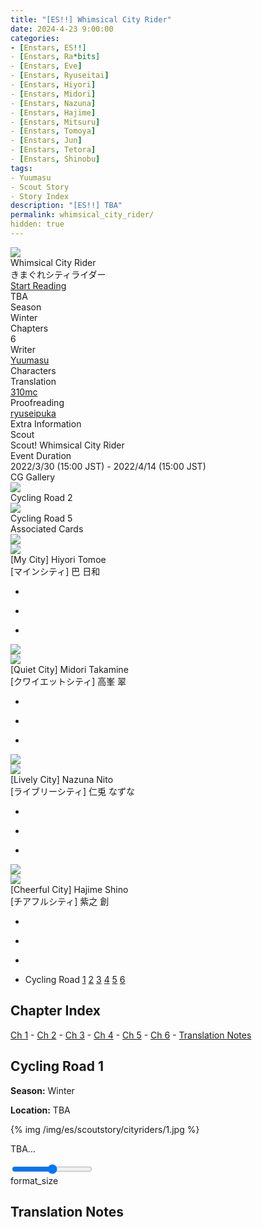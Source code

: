 ```yaml
---
title: "[ES!!] Whimsical City Rider"
date: 2024-4-23 9:00:00
categories:
- [Enstars, ES!!]
- [Enstars, Ra*bits]
- [Enstars, Eve]
- [Enstars, Ryuseitai]
- [Enstars, Hiyori]
- [Enstars, Midori]
- [Enstars, Nazuna]
- [Enstars, Hajime]
- [Enstars, Mitsuru]
- [Enstars, Tomoya]
- [Enstars, Jun]
- [Enstars, Tetora]
- [Enstars, Shinobu]
tags:
- Yuumasu
- Scout Story
- Story Index
description: "[ES!!] TBA"
permalink: whimsical_city_rider/
hidden: true
---
```

<div class="preview-wrapper reverse" style="--storyColor:#5ac189;--storyColor-rgb:90,193,137;--storyColor-h:147.4;--storyColor-s:45.4%;--storyColor-l:55.5%;">
    <div class="grid-wrapper">
        <div class="preview-background" style="background-image: url('/img/es/scoutstory/cityriders/hiyoribcgframe.jpg')"></div>
        <div class="preview-box">
            <div class="title-area">
                <div class="title-area__title">Whimsical City Rider</div>
                <div class="title-area__subtitle">きまぐれシティライダー</div>
                <div class="title-area__start"><a href="/whimsical_city_rider#Cycling-Road-1">Start Reading</a></div>
            </div>
            <div class="info-area">
                <div class="synopsis">
                    TBA
                </div>
                <div class="info">
                    <div class="info-item season">
                        <div class="label">
                            Season
                        </div>
                        <div class="value">
                            Winter
                        </div>
                    </div>
                    <div class="info-item chapters">
                        <div class="label">
                            Chapters
                        </div>
                        <div class="value">
                            6
                        </div>
                    </div>
                    <div class="info-item writer">
                        <div class="label">
                            Writer
                        </div>
                        <div class="value">
                            <a href="/tags/Yuumasu/">Yuumasu</a>
                        </div>
                    </div>
                    <div class="info-item characters">
                        <div class="label">
                            Characters
                        </div>
                        <div class="value">
                        <a href="/categories/Enstars/Hiyori" character="Hiyori"></a>
                        <a href="/categories/Enstars/Midori" character="Midori"></a>
                        <a href="/categories/Enstars/Nazuna" character="Nazuna"></a>
                        <a href="/categories/Enstars/Hajime" character="Hajime"></a>
                        <a href="/categories/Enstars/Tomoya" character="Tomoya"></a>
                        <a href="/categories/Enstars/Mitsuru" character="Mitsuru"></a>
                        <a href="/categories/Enstars/Jun" character="Jun"></a>
                        <a href="/categories/Enstars/Tetora" character="Tetora"></a>
                        <a href="/categories/Enstars/Shinobu" character="Shinobu"></a>
                        </div>
                    </div>
                    <div class="info-item tl">
                        <div class="label">
                            Translation
                        </div>
                        <div class="value">
                            <a href="/about">310mc</a>
                        </div>
                    </div>
                    <div class="info-item pr">
                        <div class="label">
                            Proofreading
                        </div>
                        <div class="value">
                            <a href="https://ryuseipuka.notion.site/proofed-by-ryuseipuka-020757643ea94baabea5e7d21f325a8b" target="_blank">ryuseipuka</a>
                        </div>
                    </div>
                </div>
            </div>
        </div>
    </div>
</div>

<!-- more -->

<style>
    .preview-wrapper {
        display: none;
    }
    @media (max-width: 567px) {
        .post-block {
            padding: 5px 10px 8px !important;
        }
    }
</style>
<div class="story-wrapper" style="--storyColor:#5ac189;--storyColor-rgb:90,193,137;--storyColor-h:147.4;--storyColor-s:45.4%;--storyColor-l:55.5%;">
    <div class="grid-wrapper">
        <div class="story-background" style="background: top/cover url(/img/es/scoutstory/cityriders/hiyoriorigcg.jpg)"></div>
        <div class="story-box">
            <div class="story-cover">
                <div><img src="/img/es/scoutstory/cityriders/hiyoribcgframe.jpg"></div>
            </div>
            <div class="title-area">
                <div class="title-area__title">Whimsical City Rider</div>
                <div class="title-area__subtitle">きまぐれシティライダー</div>
                <div class="title-area__start">
                    <a href="#Cycling-Road-1">Start Reading</a>
                </div>
            </div>
            <div class="info-area">
                <div class="synopsis">
                    TBA <!--地方ロケの思い出話をしていた日和たち。ロケ先でも出会った農家の野菜が豊作により廃棄もあり得ると聞いた日和は自分が売ると言い出し…-->
                </div>
                <div class="info">
                    <div class="info-item season">
                        <div class="label">
                            Season
                        </div>
                        <div class="value">
                            Winter
                        </div>
                    </div>
                    <div class="info-item chapters">
                        <div class="label">
                            Chapters
                        </div>
                        <div class="value">
                            6
                        </div>
                    </div>
                    <div class="info-item writer">
                        <div class="label">
                            Writer
                        </div>
                        <div class="value">
                            <a href="/tags/Yuumasu/">Yuumasu</a>
                        </div>
                    </div>
                    <div class="info-item characters">
                        <div class="label">
                            Characters
                        </div>
                        <div class="value">
                        <a href="/categories/Enstars/Hiyori" character="Hiyori"></a>
                        <a href="/categories/Enstars/Midori" character="Midori"></a>
                        <a href="/categories/Enstars/Nazuna" character="Nazuna"></a>
                        <a href="/categories/Enstars/Hajime" character="Hajime"></a>
                        <a href="/categories/Enstars/Tomoya" character="Tomoya"></a>
                        <a href="/categories/Enstars/Mitsuru" character="Mitsuru"></a>
                        <a href="/categories/Enstars/Jun" character="Jun"></a>
                        <a href="/categories/Enstars/Tetora" character="Tetora"></a>
                        <a href="/categories/Enstars/Shinobu" character="Shinobu"></a>
                        </div>
                    </div>
                    <div class="info-item tl">
                        <div class="label">
                            Translation
                        </div>
                        <div class="value">
                          <a href="/about">310mc</a>
                        </div>
                    </div>
                    <div class="info-item pr">
                        <div class="label">
                            Proofreading
                        </div>
                        <div class="value">
                            <a href="https://ryuseipuka.notion.site/proofed-by-ryuseipuka-020757643ea94baabea5e7d21f325a8b" target="_blank">ryuseipuka</a>
                        </div>
                    </div>
                </div>
                <div class="extra-area">
                    <div class="tab-header">
                        <div class="tab-header__name">Extra Information</div>
                    </div>
                    <div class="tab-content">
                        <div class="tab-item">
                            <div class="label">
                                Scout
                            </div>
                            <div class="value">
                                Scout! Whimsical City Rider
                            </div>
                        </div>
                        <div class="tab-item">
                            <div class="label">
                                Event Duration
                            </div>
                            <div class="value">
                                2022/3/30 (15:00 JST) - 2022/4/14 (15:00 JST)
                            </div>
                        </div>
                    </div>
                </div>
                <div class="cg-gallery">
                    <div class="tab-header">
                        <div class="tab-header__name">CG Gallery</div>
                    </div>
                    <div class="tab-content">
                        <div class="gallery">
                            <div class="gallery-item">
                                <div class="image">
                                    <img src="/img/es/scoutstory/cityriders/midoriorigcg.jpg">
                                </div>
                                <div class="caption">
                                    Cycling Road 2
                                </div>
                            </div>
                            <div class="gallery-item">
                                <div class="image">
                                    <img src="/img/es/scoutstory/cityriders/hiyoriorigcg.jpg">
                                </div>
                                <div class="caption">
                                    Cycling Road 5
                                </div>
                            </div>
                        </div>
                    </div>
                </div>
                <div class="story-cards">
                    <div class="tab-header">
                        <div class="tab-header__name">Associated Cards</div>
                    </div>
                    <div class="tab-content">
                        <div class="cards">
                            <div class="cards-item">
                                <div class="image">
                                    <div class="single unbloomed">
                                        <img src="/img/es/scoutstory/cityriders/hiyoriframe_300px.jpg">
                                    </div>
                                    <div class="single bloomed">
                                        <img src="/img/es/scoutstory/cityriders/hiyoribcgframe_300px.jpg">
                                    </div>
                                    <div class="quotes__wrapper">
                                        <div class="quotes">
                                            <div class="unbloomed"><!--TBA--></div>
                                            <div class="bloomed"><!--TBA--></div>
                                        </div>
                                    </div>
                                </div>
                                <div class="lightbox">
                                    <div class="card__name">[My City] Hiyori Tomoe</div>
                                    <div class="card__jp">[マインシティ] 巴 日和</div>
                                    <div class="skills">
                                        <ul>
                                            <li id="center">
                                                <div class="name"><!--TBA--></div>
                                                <div class="desc"></div>
                                            </li>
                                            <li id="live">
                                                <div class="name"><!--TBA--></div>
                                                <div class="desc"></div>
                                            </li>
                                            <li id="lesson">
                                                <div class="name"><!--TBA--></div>
                                                <div class="desc"></div>
                                            </li>
                                        </ul>
                                    </div>
                                </div>
                            </div>
                            <div class="cards-item">
                                <div class="image">
                                    <div class="single unbloomed">
                                        <img src="/img/es/scoutstory/cityriders/midoriframe_300px.jpg">
                                    </div>
                                    <div class="single bloomed">
                                        <img src="/img/es/scoutstory/cityriders/midoribcgframe_300px.jpg">
                                    </div>
                                    <div class="quotes__wrapper">
                                        <div class="quotes">
                                            <div class="unbloomed"><!--TBA--></div>
                                            <div class="bloomed"><!--TBA--></div>
                                        </div>
                                    </div>
                                </div>
                                <div class="lightbox">
                                    <div class="card__name">[Quiet City] Midori Takamine</div>
                                    <div class="card__jp">[クワイエットシティ] 高峯 翠</div>
                                    <div class="skills">
                                        <ul>
                                            <li id="center">
                                                <div class="name"><!--TBA--></div>
                                                <div class="desc"></div>
                                            </li>
                                            <li id="live">
                                                <div class="name"><!--TBA--></div>
                                                <div class="desc"></div>
                                            </li>
                                            <li id="lesson">
                                                <div class="name"><!--TBA--></div>
                                                <div class="desc"></div>
                                            </li>
                                        </ul>
                                    </div>
                                </div>
                            </div>
                            <div class="cards-item">
                                <div class="image">
                                    <div class="single unbloomed">
                                        <img src="/img/es/scoutstory/cityriders/nazunaframe_300px.jpg">
                                    </div>
                                    <div class="single bloomed">
                                        <img src="/img/es/scoutstory/cityriders/nazunabcgframe_300px.jpg">
                                    </div>
                                    <div class="quotes__wrapper">
                                        <div class="quotes">
                                            <div class="unbloomed"><!--TBA--></div>
                                            <div class="bloomed"><!--TBA--></div>
                                        </div>
                                    </div>
                                </div>
                                <div class="lightbox">
                                    <div class="card__name">[Lively City] Nazuna Nito</div>
                                    <div class="card__jp">[ライブリーシティ] 仁兎 なずな</div>
                                    <div class="skills">
                                        <ul>
                                            <li id="center">
                                                <div class="name"><!--TBA--></div>
                                                <div class="desc"></div>
                                            </li>
                                            <li id="live">
                                                <div class="name"><!--TBA--></div>
                                                <div class="desc"></div>
                                            </li>
                                            <li id="lesson">
                                                <div class="name"><!--TBA--></div>
                                                <div class="desc"></div>
                                            </li>
                                        </ul>
                                    </div>
                                </div>
                            </div>
                            <div class="cards-item">
                                <div class="image">
                                    <div class="single unbloomed">
                                        <img src="/img/es/scoutstory/cityriders/hajimeframe_300px.jpg">
                                    </div>
                                    <div class="single bloomed">
                                        <img src="/img/es/scoutstory/cityriders/hajimebcgframe_300px.jpg">
                                    </div>
                                    <div class="quotes__wrapper">
                                        <div class="quotes">
                                            <div class="unbloomed"><!--TBA--></div>
                                            <div class="bloomed"><!--TBA--></div>
                                        </div>
                                    </div>
                                </div>
                                <div class="lightbox">
                                    <div class="card__name">[Cheerful City] Hajime Shino</div>
                                    <div class="card__jp">[チアフルシティ] 紫之 創</div>
                                    <div class="skills">
                                        <ul>
                                            <li id="center">
                                                <div class="name"><!--TBA--></div>
                                                <div class="desc"></div>
                                            </li>
                                            <li id="live">
                                                <div class="name"><!--TBA--></div>
                                                <div class="desc"></div>
                                            </li>
                                            <li id="lesson">
                                                <div class="name"><!--TBA--></div>
                                                <div class="desc"></div>
                                            </li>
                                        </ul>
                                    </div>
                                </div>
                            </div>
                        </div>
                    </div>
                </div>
            </div>
            <div class="chapter-area">
                <div class="chapters">
                    <ul>
                        <li>
                            <span>Cycling Road</span>
                            <a href="#Cycling-Road-1" id="">1</a>
                            <a href="#Cycling-Road-2" id="">2</a>
                            <a href="#Cycling-Road-3" id="">3</a>
                            <a href="#Cycling-Road-4" id="">4</a>
                            <a href="#Cycling-Road-5" id="">5</a>
                            <a href="#Cycling-Road-6" id="">6</a>
                        </li>
                    </ul>
                </div>
            </div>
        </div>
    </div>
</div>

## Chapter Index
<a href="#Cycling-Road-1">Ch 1</a> - <a href="#Cycling-Road-2">Ch 2</a> - <a href="#Cycling-Road-3">Ch 3</a> - <a href="#Cycling-Road-4">Ch 4</a> - <a href="#Cycling-Road-5">Ch 5</a> - <a href="#Cycling-Road-6">Ch 6</a> - <a href="#Translation-Notes">Translation Notes</a>

## Cycling Road 1

<div class="msr-season winter">
    <p><span><b>Season:</b> Winter</span></p>
</div>

<div class="msr-location">
    <p><span><b>Location:</b> TBA</span></p>
</div>

{% img /img/es/scoutstory/cityriders/1.jpg %}

<div class="msr-narration">
    <p>TBA…</p>
</div>

<div class="navigation2">
    <div class="toolbar-wrapper">
        <div class="slider-container">
            <input type="range" min="1" max="5" value="3" class="slider">
        </div>
        <div class="toolbar">
            <a target="_blank" href="/translations/#Index" class="home-button" title="Translations Masterlist"><i class="fa fa-home"></i></a>
            <div class="toolbar__section">
                <a id="sliderDrop">
                    <span class="material-icons-round" title="Text Size">format_size</span>
                </a>
            </div>
            <a href="#Chapter-Index" class="top-arrow" title="Back to Top"><i class="fa fa-arrow-up"></i></a>
        </div>
    </div>
</div>

## Translation Notes